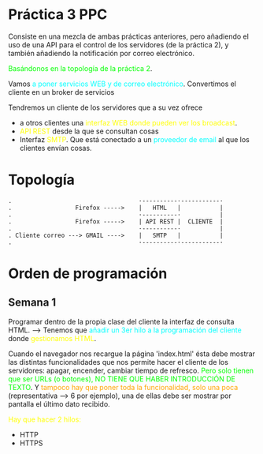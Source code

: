 # Práctica 3 PPC
Consiste en una mezcla de ambas prácticas anteriores, pero añadiendo el uso de una API para el control de los servidores (de la práctica 2), y también añadiendo la notificación por correo electrónico.

<span style="color: lime;">Basándonos en la topología de la práctica 2</span>.

Vamos <span style="color: aqua;">a poner servicios WEB y de correo electrónico</span>.
Convertimos el cliente en un broker de servicios

Tendremos un cliente de los servidores que a su vez ofrece 
- a otros clientes una <span style="color: yellow;">interfaz WEB donde pueden ver los broadcast</span>.
- <span style="color: yellow;">API REST</span> desde la que se consultan cosas
- Interfaz <span style="color: yellow;">SMTP</span>. Que está conectado a un <span style="color: aqua;">proveedor de email</span> al que los clientes envían cosas.

# Topología
```
.                                    ·----------·-----------·
.                  Firefox ----->    |   HTML   |           |
.                                    ·----------·           |
.                  Firefox ----->    | API REST |  CLIENTE  |
.                                    ·----------·           |
. Cliente correo ---> GMAIL ---->    |   SMTP   |           |
.                                    ·----------·-----------·
```

# Orden de programación
## Semana 1
Programar dentro de la propia clase del cliente la interfaz de consulta HTML.
--> Tenemos que <span style="color: aqua;">añadir un 3er hilo a la programación del cliente </span> donde <span style="color: yellow;">gestionamos HTML</span>.

Cuando el navegador nos recargue la página 'index.html' ésta debe mostrar las distintas funcionalidades que nos permite hacer el cliente de los servidores: apagar, encender, cambiar tiempo de refresco. <span style="color: lime;">Pero solo tienen que ser URLs (o botones), NO TIENE QUE HABER INTRODUCCIÓN DE TEXTO</span>. Y <span style="color: orange;">tampoco hay que poner toda la funcionalidad, solo una poca</span> (representativa --> 6 por ejemplo), una de ellas debe ser mostrar por pantalla el último dato recibido.

<span style="color: yellow;">Hay que hacer 2 hilos:</span>
- HTTP
- HTTPS



